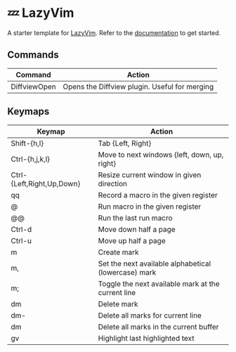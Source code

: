 # 💤 LazyVim

A starter template for [LazyVim](https://github.com/LazyVim/LazyVim).
Refer to the [documentation](https://lazyvim.github.io/installation) to get started.

## Commands

| Command | Action |
| --- | --- |
| DiffviewOpen | Opens the Diffview plugin. Useful for merging |

## Keymaps

| Keymap | Action |
| --- | --- |
| Shift-{h,l} | Tab {Left, Right} |
| Ctrl-{h,j,k,l} | Move to next windows {left, down, up, right} |
| Ctrl-{Left,Right,Up,Down} | Resize current window in given direction |
| q<register><commands>q | Record a macro in the given register |
| @<register> | Run macro in the given register |
| @@ | Run the last run macro |
| Ctrl-d | Move down half a page |
| Ctrl-u | Move up half a page |
| m<register> | Create mark <register> |
| m, | Set the next available alphabetical (lowercase) mark |
| m; | Toggle the next available mark at the current line |
| dm<register> | Delete mark <register> |
| dm- | Delete all marks for current line |
| dm<SPACE> | Delete all marks in the current buffer |
| gv | Highlight last highlighted text |
